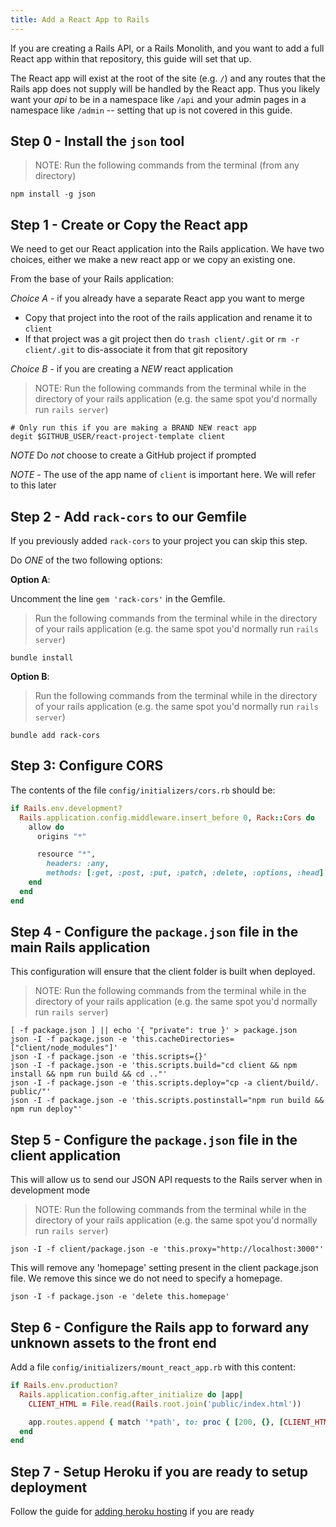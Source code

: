```yaml
---
title: Add a React App to Rails
---
```


If you are creating a Rails API, or a Rails Monolith, and you want to add a full
React app within that repository, this guide will set that up.

The React app will exist at the root of the site (e.g. `/`) and any routes that
the Rails app does not supply will be handled by the React app. Thus you likely
want your _api_ to be in a namespace like `/api` and your admin pages in a
namespace like `/admin` -- setting that up is not covered in this guide.

## Step 0 - Install the `json` tool

> NOTE: Run the following commands from the terminal (from any directory)

```shell
npm install -g json
```

## Step 1 - Create or Copy the React app

We need to get our React application into the Rails application. We have two
choices, either we make a new react app or we copy an existing one.

From the base of your Rails application:

_Choice A_ - if you already have a separate React app you want to merge

- Copy that project into the root of the rails application and rename it to
  `client`
- If that project was a git project then do `trash client/.git` or
  `rm -r client/.git` to dis-associate it from that git repository

_Choice B_ - if you are creating a _NEW_ react application

> NOTE: Run the following commands from the terminal while in the directory of
> your rails application (e.g. the same spot you'd normally run `rails server`)

```shell
# Only run this if you are making a BRAND NEW react app
degit $GITHUB_USER/react-project-template client
```

_NOTE_ Do _not_ choose to create a GitHub project if prompted

_NOTE_ - The use of the app name of `client` is important here. We will refer to
this later

## Step 2 - Add `rack-cors` to our Gemfile

If you previously added `rack-cors` to your project you can skip this step.

Do _ONE_ of the two following options:

**Option A**:

Uncomment the line `gem 'rack-cors'` in the Gemfile.

> Run the following commands from the terminal while in the directory of your
> rails application (e.g. the same spot you'd normally run `rails server`)

```shell
bundle install
```

**Option B**:

> Run the following commands from the terminal while in the directory of your
> rails application (e.g. the same spot you'd normally run `rails server`)

```shell
bundle add rack-cors
```

## Step 3: Configure CORS

The contents of the file `config/initializers/cors.rb` should be:

```ruby
if Rails.env.development?
  Rails.application.config.middleware.insert_before 0, Rack::Cors do
    allow do
      origins "*"

      resource "*",
        headers: :any,
        methods: [:get, :post, :put, :patch, :delete, :options, :head]
    end
  end
end
```

## Step 4 - Configure the `package.json` file in the main Rails application

This configuration will ensure that the client folder is built when deployed.

> NOTE: Run the following commands from the terminal while in the directory of
> your rails application (e.g. the same spot you'd normally run `rails server`)

```shell
[ -f package.json ] || echo '{ "private": true }' > package.json
json -I -f package.json -e 'this.cacheDirectories=["client/node_modules"]'
json -I -f package.json -e 'this.scripts={}'
json -I -f package.json -e 'this.scripts.build="cd client && npm install && npm run build && cd .."'
json -I -f package.json -e 'this.scripts.deploy="cp -a client/build/. public/"'
json -I -f package.json -e 'this.scripts.postinstall="npm run build && npm run deploy"'
```

## Step 5 - Configure the `package.json` file in the client application

This will allow us to send our JSON API requests to the Rails server when in
development mode

> NOTE: Run the following commands from the terminal while in the directory of
> your rails application (e.g. the same spot you'd normally run `rails server`)

```shell
json -I -f client/package.json -e 'this.proxy="http://localhost:3000"'
```

This will remove any 'homepage' setting present in the client package.json file.
We remove this since we do not need to specify a homepage.

```shell
json -I -f package.json -e 'delete this.homepage'
```

## Step 6 - Configure the Rails app to forward any unknown assets to the front end

Add a file `config/initializers/mount_react_app.rb` with this content:

```ruby
if Rails.env.production?
  Rails.application.config.after_initialize do |app|
    CLIENT_HTML = File.read(Rails.root.join('public/index.html'))

    app.routes.append { match '*path', to: proc { [200, {}, [CLIENT_HTML]] }, via: [:get] }
  end
end
```

## Step 7 - Setup Heroku if you are ready to setup deployment

Follow the guide for
[adding heroku hosting](/handbook/resources/rails/add-heroku-hosting-to-our-rails-app)
if you are ready
